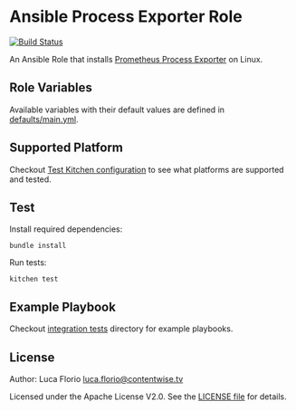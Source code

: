 Ansible Process Exporter Role
============

[![Build Status](https://travis-ci.org/ContentWise/ansible-process-exporter.svg?branch=master)](https://travis-ci.org/ContentWise/ansible-process-exporter)

An Ansible Role that installs [Prometheus Process Exporter](https://github.com/ncabatoff/process-exporter) on Linux.

## Role Variables

Available variables with their default values are defined in [defaults/main.yml](defaults/main.yml).

## Supported Platform

Checkout [Test Kitchen configuration](.kitchen.yml) to see what platforms are supported and tested.

## Test

Install required dependencies:

	bundle install

Run tests:

	kitchen test

## Example Playbook

Checkout [integration tests](test/integration) directory for example playbooks.

## License

Author: Luca Florio <luca.florio@contentwise.tv>

Licensed under the Apache License V2.0. See the [LICENSE file](LICENSE) for details.
